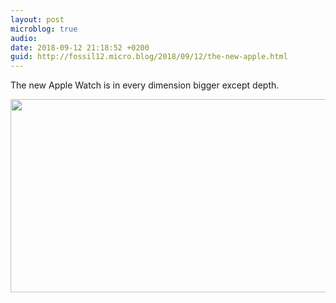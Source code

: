 ```yaml
---
layout: post
microblog: true
audio: 
date: 2018-09-12 21:18:52 +0200
guid: http://fossil12.micro.blog/2018/09/12/the-new-apple.html
---
```

The new Apple Watch is in every dimension bigger except depth.

<img src="http://fossil12.micro.blog/uploads/2018/18643a0927.jpg" width="600" height="309" />

